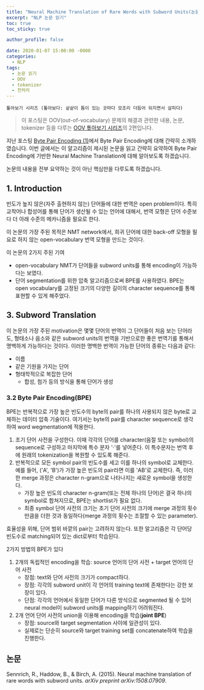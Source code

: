 ```yaml
---
title: "Neural Machine Translation of Rare Words with Subword Units(논문 읽기)"
excerpt: "NLP 논문 읽기"
toc: true
toc_sticky: true

author_profile: false

date: 2020-01-07 15:00:00 -0000
categories: 
  - NLP
tags:
  - 논문 읽기
  - OOV
  - tokenizer
  - 전처리
---
```

	톺아보기 시리즈 (톺아보다: 샅샅이 틈이 있는 곳마다 모조리 더듬어 뒤지면서 살피다)

> 이 포스팅은 OOV(out-of-vocabulary) 문제의 해결과 관련한 내용, 논문, tokenizer 등을 다루는 [OOV 톺아보기 시리즈](https://an-seunghwan.github.io/oov-top-a-bogi/)의 2편입니다.

지난 포스팅 [Byte Pair Encoding (1)](https://an-seunghwan.github.io/nlp/OOV-%ED%95%B4%EA%B2%B0%ED%95%98%EA%B8%B0-(1)-1/)에서 Byte Pair Encoding에 대해 간략히 소개하였습니다. 이번 글에서는 이 알고리즘이 제시된 논문을 읽고 간략히 요약하여 Byte Pair Encoding에 기반한 Neural Machine Translation에 대해 알아보도록 하겠습니다.

논문의 내용을 전부 요약하는 것이 아닌 핵심만을 다루도록 하겠습니다.

## 1. Introduction

빈도가 높지 않은(자주 출현하지 않는) 단어들에 대한 번역은 open problem이다. 특히 교착어나 합성어를 통해 단어가 생산될 수 있는 언어에 대해서, 번역 모형은 단어 수준보다 더 아래 수준의 메카니즘을 필요로 한다.

이 논문의 가장 주된 목적은 NMT network에서, 희귀 단어에 대한 back-off 모형을 필요로 하지 않는 open-vocabulary 번역 모형을 만드는 것이다.

이 논문의 2가지 주된 기여
* open-vocabulary NMT가 단어들을 subword units를 통해 encoding이 가능하다는 보였다. 
* 단어 segmentation를 위한 압축 알고리즘으로써 BPE를 사용하였다. BPE는 open vocabulary를 고정된 크기의 다양한 길이의 character sequence를 통해 표현할 수 있게 해주었다.

## 3. Subword Translation

이 논문의 가장 주된 motivation은 몇몇 단어의 번역이 그 단어들이 처음 보는 단어라도, 형태소나 음소와 같은 subword units의 번역을 기반으로한 좋은 번역기를 통해서 명백하게 가능하다는 것이다. 이러한 명백한 번역이 가능한 단어의 종류는 다음과 같다:
* 이름 
* 같은 기원을 가지는 단어
* 형태학적으로 복잡한 단어
	- 합성, 첨가 등의 방식을 통해 단어가 생성

### 3.2 Byte Pair Encoding(BPE)

BPE는 반복적으로 가장 높은 빈도수의 byte의 pair를 하나의 사용되지 않은 byte로 교체하는 데이터 압축 기술이다. 여기서는 byte의 pair를 character sequence로 생각하여 word wegmentation에 적용한다.

1. 초기 단어 사전을 구성한다. 이때 각각의 단어를 character(음절 또는 symbol)의 sequence로 구성하고 마지막에 특수 문자 '·'를 넣어준다. 이 특수문자는 번역 후에 원래의 tokenization을 복원할 수 있도록 해준다.
2. 반복적으로 모든 symbol pair의 빈도수를 세고 이를 하나의 symbol로 교체한다. 예를 들어, ('A', 'B')가 가장 높은 빈도의 pair라면 이를 'AB'로 교체한다. 즉, 이러한 merge 과정은 character n-gram으로 나타나지는 새로운 symbol을 생성한다.
	- 가장 높은 빈도의 character n-gram(또는 전체 하나의 단어)은 결국 하나의 symbol로 합쳐지므로, BPE는 shortlist가 필요 없다.
	- 최종 symbol 단어 사전의 크기는 초기 단어 사전의 크기에 merge 과정의 횟수만큼을 더한 것과 동일하다(merge 과정의 횟수는 조절할 수 있는 parameter).

효율성을 위해, 단어 범위 바깥의 pair는 고려하지 않는다. 또한 알고리즘은 각 단어당 빈도수로 matching되어 있는 dict로부터 학습된다.

2가지 방법의 BPE가 있다

1. 2개의 독립적인 encoding을 학습: source 언어의 단어 사전 + target 언어의 단어 사전
	- 장점: text와 단어 사전의 크기가 compact하다.
	- 장점: 각각의 subword unit이 각 언어의 training text에 존재한다는 강한 보장이 있다.
	- 단점: 각각의 언어에서 동일한 단어가 다른 방식으로 segmented 될 수 있어 neural model이 subword units를 mapping하기 어려워진다.
2. 2개 언어 단어 사전의 union을 이용해 encoding을 학습(**joint BPE**)
	- 장점: source와 target segmentation 사이에 일관성이 있다.
	- 실제로는 단순히 source와 target training set를 concatenate하여 학습을 진행한다.


## 논문 
Sennrich, R., Haddow, B., & Birch, A. (2015). Neural machine translation of rare words with subword units. _arXiv preprint arXiv:1508.07909_.
<!--stackedit_data:
eyJoaXN0b3J5IjpbLTE3ODU2MDk4MzMsMTkyMjYxNzg0MSwtNT
Q5NzcxMSwtNDM2NTIxMjk4LC0xMDkzMzk0NzY1XX0=
-->